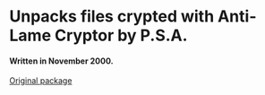 # Unpacks files crypted with Anti-Lame Cryptor by P.S.A.

#### Written in November 2000.

[Original package](https://defacto2.net/f/a720a30)
